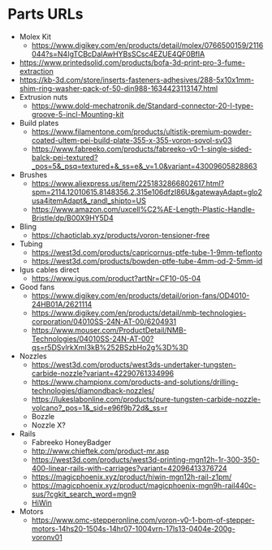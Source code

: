 # Parts URLs
- Molex Kit
    - https://www.digikey.com/en/products/detail/molex/0766500159/2116044?s=N4IgTCBcDaIAwHYBsSCsc4EZUE4QF0BfIA
- https://www.printedsolid.com/products/bofa-3d-print-pro-3-fume-extraction
- https://kb-3d.com/store/inserts-fasteners-adhesives/288-5x10x1mm-shim-ring-washer-pack-of-50-din988-1634423113147.html
- Extrusion nuts
    - https://www.dold-mechatronik.de/Standard-connector-20-I-type-groove-5-incl-Mounting-kit
- Build plates
    - https://www.filamentone.com/products/ultistik-premium-powder-coated-ultem-pei-build-plate-355-x-355-voron-sovol-sv03
    - https://www.fabreeko.com/products/fabreeko-v0-1-single-sided-balck-pei-textured?_pos=5&_psq=textured+&_ss=e&_v=1.0&variant=43009605828863
- Brushes
    - https://www.aliexpress.us/item/2251832866802617.html?spm=2114.12010615.8148356.2.315e106dfzI86U&gatewayAdapt=glo2usa4itemAdapt&_randl_shipto=US
    - https://www.amazon.com/uxcell%C2%AE-Length-Plastic-Handle-Bristle/dp/B00X9HY5D4
- Bling
    - https://chaoticlab.xyz/products/voron-tensioner-free
- Tubing
    - https://west3d.com/products/capricornus-ptfe-tube-1-9mm-teflonto
    - https://west3d.com/products/bowden-ptfe-tube-4mm-od-2-5mm-id
- Igus cables direct
    - https://www.igus.com/product?artNr=CF10-05-04
- Good fans
    - https://www.digikey.com/en/products/detail/orion-fans/OD4010-24HB01A/2621114
    - https://www.digikey.com/en/products/detail/nmb-technologies-corporation/04010SS-24N-AT-00/6204931
    - https://www.mouser.com/ProductDetail/NMB-Technologies/04010SS-24N-AT-00?qs=r5DSvlrkXmI3kB%252BSzbHo2g%3D%3D
- Nozzles
    - https://west3d.com/products/west3ds-undertaker-tungsten-carbide-nozzle?variant=42290761334996
    - https://www.championx.com/products-and-solutions/drilling-technologies/diamondback-nozzles/
    - https://lukeslabonline.com/products/pure-tungsten-carbide-nozzle-volcano?_pos=1&_sid=e96f9b72d&_ss=r
    - Bozzle 
    - Nozzle X?
- Rails
    - Fabreeko HoneyBadger
    - http://www.chieftek.com/product-mr.asp
    - https://west3d.com/products/west3d-printing-mgn12h-1r-300-350-400-linear-rails-with-carriages?variant=42096413376724
    - https://magicphoenix.xyz/product/hiwin-mgn12h-rail-z1pm/
    - https://magicphoenix.xyz/product/magicphoenix-mgn9h-rail440c-sus/?cgkit_search_word=mgn9
    - [HiWin](https://www.aliexpress.us/item/3256804644561680.html?spm=a2g0o.detail.0.0.10413a0dEpkCL3&gps-id=pcDetailBottomMoreThisSeller&scm=1007.13339.291025.0&scm_id=1007.13339.291025.0&scm-url=1007.13339.291025.0&pvid=0a6664a0-63c5-48a0-9299-b191563f229f&_t=gps-id%3ApcDetailBottomMoreThisSeller%2Cscm-url%3A1007.13339.291025.0%2Cpvid%3A0a6664a0-63c5-48a0-9299-b191563f229f%2Ctpp_buckets%3A668%232846%238112%231997&pdp_ext_f=%7B%22sku_id%22%3A%2212000030650257808%22%2C%22sceneId%22%3A%223339%22%7D&pdp_npi=2%40dis%21USD%2145.0%2145.0%21%21%21%21%21%402103222416753505011107272ed26c%2112000030650257808%21rec&gatewayAdapt=glo2usa&_randl_shipto=US)
- Motors
    - https://www.omc-stepperonline.com/voron-v0-1-bom-of-stepper-motors-14hs20-1504s-14hr07-1004vrn-17ls13-0404e-200g-voronv01

